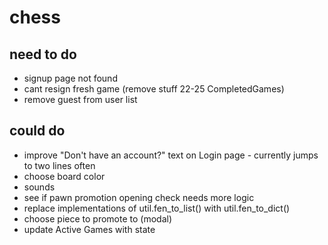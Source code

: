 # chess

## need to do
- signup page not found
- cant resign fresh game (remove stuff 22-25 CompletedGames)
- remove guest from user list

## could do
- improve "Don't have an account?" text on Login page - currently jumps to two lines often
- choose board color
- sounds
- see if pawn promotion opening check needs more logic
- replace implementations of util.fen_to_list() with util.fen_to_dict()
- choose piece to promote to (modal)
- update Active Games with state